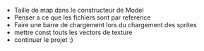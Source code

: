 - Taille de map dans le constructeur de Model
- Penser a ce que les fichiers sont par reference
- Faire une barre de chargement lors du chargement des sprites
- mettre const touts les vectors de texture
- continuer le projet :)
